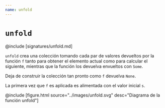 ```yaml
---
name: unfold
---
```


# `unfold`

@include [signatures/unfold.md]

`unfold` crea una colección tomando cada par de valores devueltos por la función `f` tanto para obtener el elemento actual como para calcular el siguiente, mientras que la función los devuelva envueltos con `Some`.

Deja de construir la colección tan pronto como `f` devuelva `None`.

La primera vez que `f` es aplicada es alimentada con el valor inicial `s`.

@include [figure.html source="../images/unfold.svg" desc="Diagrama de la función unfold"]
